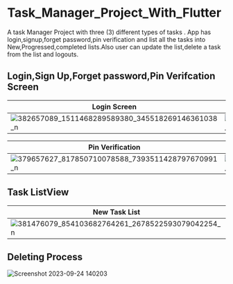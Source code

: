 # Task_Manager_Project_With_Flutter

A task Manager Project with three (3) different types of tasks . App has login,signup,forget 
password,pin verification and list all the tasks into New,Progressed,completed lists.Also 
user can update the list,delete a task from the list and logouts. 

## Login,Sign Up,Forget password,Pin Verifcation Screen
| Login Screen   | Sign Up Screen                           |  Forget Password Screen     |
| ----------------------------------- | ----------------------------------- | ----------------------------------- |
| ![382657089_1511468289589380_345518269146361038_n](https://github.com/Kaabislam/task_manager/assets/42168364/8a891263-4188-4848-99fc-6f72685a00f5) | ![383176572_853790436395507_6080690683940416177_n](https://github.com/Kaabislam/task_manager/assets/42168364/6033c863-6a4e-4dff-bce8-8511c2756fd2) | ![381457254_3453324648212574_330940109626340624_n](https://github.com/Kaabislam/task_manager/assets/42168364/9d4f9b81-ea10-4c50-a3b4-2e51b3bed458) |

| Pin Verification   | Forget Password     |  Create New Task               |
| ----------------------------------- | ----------------------------------- |  ----------------------------------- |
| ![379657627_817850710078588_7393511428797670991_n](https://github.com/Kaabislam/task_manager/assets/42168364/a115e55e-34b6-4608-a5a4-192202fc4bed) | ![379663627_284959501059283_4211255575362996906_n (1)](https://github.com/Kaabislam/task_manager/assets/42168364/909b684f-8a7d-4c13-95a0-04b75c200dba) |![383478326_1735546396948459_5814095742325104399_n (1)](https://github.com/Kaabislam/task_manager/assets/42168364/754c211c-8a66-4ed1-91fc-45513542eef5) |

## Task ListView
| New Task List   | 
| ----------------------------------- | 
| ![381476079_854103682764261_2678522593079042254_n](https://github.com/Kaabislam/task_manager/assets/42168364/faa28063-0a2b-4038-82a1-e260a3cdf31a) | 

## Deleting Process 
![Screenshot 2023-09-24 140203](https://github.com/Kaabislam/task_manager/assets/42168364/4f398577-997f-428c-8334-281051d9e841)






